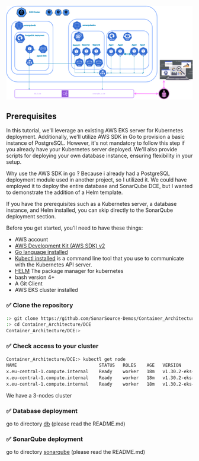 ![logo](imgs/sonardcehpa.png) 

## Prerequisites

In this tutorial, we'll leverage an existing AWS EKS server for Kubernetes deployment. Additionally, we'll utilize AWS SDK in Go to provision a basic instance of PostgreSQL. However, it's not mandatory to follow this step if you already have your Kubernetes server deployed. We'll also provide scripts for deploying your own database instance, ensuring flexibility in your setup.

Why use the AWS SDK in go ? Because i already had a PostgreSQL deployment module used in another project, so I utilized it. We could have employed it to deploy the entire database and SonarQube DCE, but I wanted to demonstrate the addition of a Helm template.

If you have the prerequisites such as a Kubernetes server, a database instance, and Helm installed, you can skip directly to the SonarQube deployment section.

Before you get started, you’ll need to have these things:

* AWS account
* [AWS Development Kit (AWS SDK) v2](https://aws.github.io/aws-sdk-go-v2/docs/getting-started/)
* [Go language installed](https://go.dev/)
* [Kubectl installed](https://docs.aws.amazon.com/eks/latest/userguide/install-kubectl.html) is a command line tool that you use to communicate with the Kubernetes API 
server.
* [HELM](https://helm.sh/docs/intro/install/) The package manager for kubernetes
* bash version 4+
* A Git Client
* AWS EKS cluster installed


### ✅ Clone the repository

```bash
:> git clone https://github.com/SonarSource-Demos/Container_Architecture.git Container_Architecture
:> cd Container_Architecture/DCE
Container_Architecture/DCE:> 
```

### ✅ Check access to your cluster
```bash
Container_Architecture/DCE:> kubectl get node 
NAME                               STATUS   ROLES    AGE   VERSION
x.eu-central-1.compute.internal    Ready    worker   18m   v1.30.2-eks-1552ad0
x.eu-central-1.compute.internal    Ready    worker   18m   v1.30.2-eks-1552ad0
x.eu-central-1.compute.internal    Ready    worker   18m   v1.30.2-eks-1552ad0
```
We have a 3-nodes cluster

### ✅ Database deployment
go to directory [db](db) (please read the README.md)

### ✅ SonarQube deployment
go to directory [sonarqube](sonarqube) (please read the README.md)